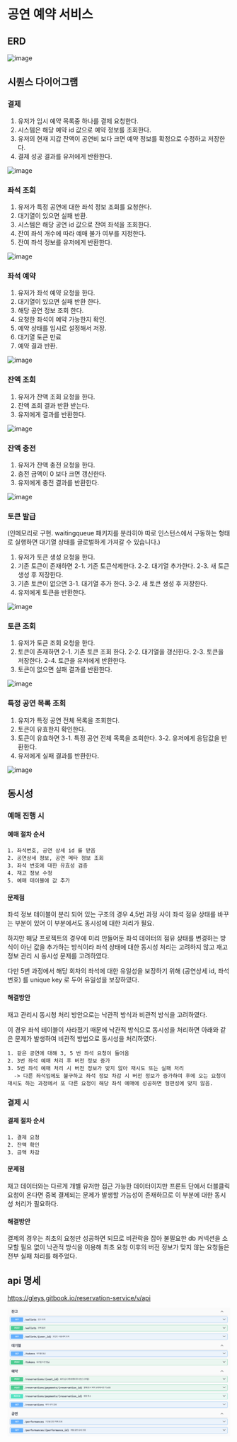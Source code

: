 # 공연 예약 서비스

## ERD
![image](https://github.com/gleys/performance_reservation_service/assets/26499296/c2a21bd2-8eff-4c19-bc69-0139dfcce20c)

## 시퀀스 다이어그램

### 결제
1. 유저가 임시 예약 목록중 하나를 결제 요청한다.
2. 시스템은 해당 예약 id 값으로 예약 정보를 조회한다.
3. 유저의 현재 지갑 잔액이 공연비 보다 크면 예약 정보를 확정으로 수정하고 저장한다.
4. 결제 성공 결과를 유저에게 반환한다.

![image](https://github.com/gleys/performance_reservation_service/assets/26499296/9c329cc3-4caf-49f2-9b27-3dc276105910)

### 좌석 조회
1. 유저가 특정 공연에 대한 좌석 정보 조회를 요청한다.
2. 대기열이 있으면 실패 반환.
3. 시스템은 해당 공연 id 값으로 잔여 좌석을 조회한다.
4. 잔여 좌석 개수에 따라 예매 불가 여부를 지정한다.
5. 잔여 좌석 정보를 유저에게 반환한다.

![image](https://github.com/gleys/performance_reservation_service/assets/26499296/dd64a856-c1af-40f0-aaf1-556916e0ca24)

### 좌석 예약
1. 유저가 좌석 예약 요청을 한다.
2. 대기열이 있으면 실패 반환 한다.
3. 해당 공연 정보 조회 한다.
4. 요청한 좌석이 예약 가능한지 확인.
5. 예약 상태를 임시로 설정해서 저장.
6. 대기열 토큰 만료
7. 예약 결과 반환.

![image](https://github.com/gleys/performance_reservation_service/assets/26499296/fbf7e400-0b37-466c-9909-d221ea695bf7)

### 잔액 조회
1. 유저가 잔액 조회 요청을 한다.
2. 잔액 조회 결과 반환 받는다.
3. 유저에게 결과를 반환한다.

![image](https://github.com/gleys/performance_reservation_service/assets/26499296/044fa309-4d7e-40ac-bdf1-0874093f956a)

### 잔액 충전
1. 유저가 잔액 충전 요청을 한다.
2. 충전 금액이 0 보다 크면 갱신한다.
3. 유저에게 충전 결과를 반환한다.

![image](https://github.com/gleys/performance_reservation_service/assets/26499296/18bf618f-7808-4a50-b106-381c712caba1)

### 토큰 발급
(인메모리로 구현. waitingqueue 패키지를 분라히야 따로 인스턴스에서 구동하는 형태로 실행하면 대기열 상태를 글로벌하게 가져갈 수 있습니다.)
1. 유저가 토큰 생성 요청을 한다.
2. 기존 토큰이 존재하면
      2-1. 기존 토큰삭제한다.
      2-2. 대기열 추가한다.
      2-3. 새 토큰 생성 후 저장한다.
3. 기존 토큰이 없으면
      3-1. 대기열 추가 한다.
      3-2. 새 토큰 생성 후 저장한다.
4. 유저에게 토큰을 반환한다.

![image](https://github.com/gleys/performance_reservation_service/assets/26499296/09487e22-ea9d-4570-ac51-ed93a0e75608)

### 토큰 조회
1. 유저가 토큰 조회 요청을 한다.
2. 토큰이 존재하면
   2-1. 기존 토큰 조회 한다.
   2-2. 대기열을 갱신한다.
   2-3. 토큰을 저장한다.
   2-4. 토큰을 유저에게 반환한다.
3. 토큰이 없으면 실패 결과를 반환한다.

![image](https://github.com/gleys/performance_reservation_service/assets/26499296/25a5d6b6-999a-41e5-a3fe-b7d850f5208f)

### 특정 공연 목록 조회
1. 유저가 특정 공연 전체 목록을 조회한다.
2. 토큰이 유효한지 확인한다.
3. 토큰이 유효하면
   3-1. 특정 공연 전체 목록을 조회한다.
   3-2. 유저에게 응답값을 반환한다.
4. 유저에게 실패 결과를 반환한다.

![image](https://github.com/gleys/performance_reservation_service/assets/26499296/c40208bf-f26e-4f82-9cae-fef9120cd0bf)

## 동시성
### 예매 진행 시

#### 예매 절차 순서
    1. 좌석번호, 공연 상세 id 를 받음
    2. 공연상세 정보, 공연 메타 정보 조회
    3. 좌석 번호에 대한 유효성 검증
    4. 재고 정보 수정
    5. 예매 테이블에 값 추가

#### 문제점
좌석 정보 테이블이 분리 되어 있는 구조의 경우 4,5번 과정 사이 좌석 점유 상태를 바꾸는 부분이 있어 이 부분에서도
동시성에 대한 처리가 필요.

하지만 해당 프로젝트의 경우에 미리 만들어둔 좌석 데이터의 점유 상태를 변경하는 방식이 아닌 값을 추가하는 방식이라 좌석 상태에 대한 동시성 처리는 고려하지 않고 재고 정보 관리 시 동시성 문제를 고려하였다.

다만 5번 과정에서 해당 회차의 좌석에 대한 유일성을 보장하기 위해 (공연상세 id, 좌석번호) 를 unique key 로 두어 유일성을 보장하였다. 

#### 해결방안
재고 관리시 동시청 처리 방안으로는 낙관적 방식과 비관적 방식을 고려하였다.

이 경우 좌석 테이블이 사라졌기 때문에 낙관적 방식으로 동시성을 처리하면 아래와 같은 문제가 발생하여 비관적 방법으로 동시성을 처리하였다.

    1. 같은 공연에 대해 3, 5 번 좌석 요청이 들어옴
    2. 3번 좌석 예매 처리 후 버전 정보 증가
    3. 5번 좌석 예매 처리 시 버전 정보가 맞지 않아 재시도 또는 실패 처리
      -> 다른 좌석임에도 불구하고 좌석 정보 차감 시 버전 정보가 증가하여 후에 오는 요청이 재시도 하는 과정에서 또 다른 요청이 해당 좌석 예매에 성공하면 형편성에 맞지 않음.


### 결제 시
#### 결제 절차 순서
    1. 결제 요청
    2. 잔액 확인
    3. 금액 차감

#### 문제점
재고 데이터와는 다르게 개별 유저만 접근 가능한 데이터이지만 프론트 단에서 더블클릭 요청이 온다면 중복 결제되는 문제가 발생할 가능성이 존재하므로 이 부분에 대한 동시성 처리가 필요하다.

#### 해결방안
결제의 경우는 최초의 요청만 성공하면 되므로 비관락을 잡아 불필요한 db 커넥션을 소모할 필요 없이 낙관적 방식을 이용해 최초 요청 이후의 버전 정보가 맞지 않는 요청들은 전부 실패 처리를 해주었다.

## api 명세
https://gleys.gitbook.io/reservation-service/v/api

![img_1.png](img_1.png)

